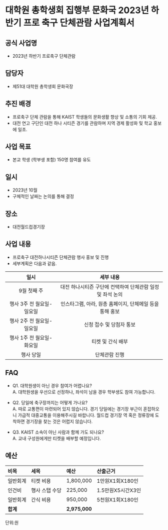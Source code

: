 
대학원 총학생회 집행부 문화국 2023년 하반기 프로 축구 단체관람 사업계획서
===

## 공식 사업명
- 2023년 하반기 프로축구 단체관람

## 담당자
- 제51대 대학원 총학생회 문화국장

## 추진 배경
- 프로축구 단체 관람을 통해 KAIST 학생들의 문화생활 향상 및 소통의 기회 제공.
- 대전 연고 구단인 대전 하나 시티즌 경기를 관람하며 지역 경제 활성화 및 학교 홍보에 일조.

## 사업 목표
- 본교 학생 (학부생 포함) 150명 참여를 유도

## 일시
- 2023년 10월
- 구체적인 날짜는 논의를 통해 결정

## 장소
- 대전월드컵경기장

## 사업 내용
- 프로축구 대전하나시티즌 단체관람 행사 홍보 및 진행
- 세부계획은 다음과 같음.

|  **일시** | **세부 내용** |
|:----------:|:------------:|
|9월 첫째 주 | 대전 하나시티즌 구단에 컨택하여 단체관람 일정 및 좌석 논의 |
|행사 3주 전 월요일-일요일 | 인스타그램, 아라, 원총 홈페이지, 단체메일 등을 통해 홍보 |
|행사 2주 전 월요일-일요일 | 신청 접수 및 당첨자 통보 |
|행사 1주 전 월요일-화요일 | 티켓 및 간식 배부 |
|행사 당일 | 단체관람 진행 |

## FAQ
- Q1. 대학원생이 아닌 경우 참여가 어렵나요? <br/> A. 대학원생을 우선으로 선정하나, 좌석이 남을 경우 학부생도 참여 가능합니다.

- Q2. 당일에 축구장까지는 어떻게 가나요? <br/> A. 따로 교통편이 마련되어 있지 않습니다. 경기 당일에는 경기장 부근이 혼잡하오니 가급적 대중교통을 이용해주시길 바랍니다. 월드컵 경기장 역 혹은 정류장에 도착하면 경기장을 찾는 것은 어렵지 않습니다.

- Q3. KAIST 소속이 아닌 사람과 함께 가도 되나요? <br/> A. 교내 구성원에게만 티켓을 배부할 예정입니다.


## 예산
|  **비목** |   **세목**   | **예산** | **산출근거** |
|:---------|:-----------|:----------|:----------------|
| 일반회계     | 티켓 비용      | 1,800,000   | 1만원X1회X180인 |
| 인건비     | 행사 스탭 수당      | 225,000   | 1.5만원X5시간X3인 |
| 일반회계     | 간식 비용      | 950,000   | 5천원X1회X180인 |
| **합계**     |            | **2,975,000** |                 |

단위:원
